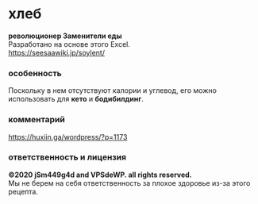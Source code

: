 # хлеб
**революционер Заменители еды**  
Разработано на основе этого Excel.  
https://seesaawiki.jp/soylent/  
### особенность
Поскольку в нем отсутствуют калории и углевод, его можно использовать для **кето** и **бодибилдинг**.  
### комментарий
https://huxiin.ga/wordpress/?p=1173  
### ответственность и лицензия
**©2020 jSm449g4d and VPSdeWP. all rights reserved.**  
Мы не берем на себя ответственность за плохое здоровье из-за этого рецепта.  
